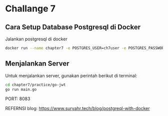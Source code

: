 # Challange 7

## Cara Setup Database Postgresql di Docker
Jalankan postgresql di docker

```bash
docker run --name chapter7 -e POSTGRES_USER=ch7user -e POSTGRES_PASSWORD=mysecretpassword -e POSTGRES_DB=ch7db -p 5432:5432 -d postgres:15
```


## Menjalankan Server

Untuk menjalankan server, gunakan perintah berikut di terminal:

```sh
cd chapter7/practice/go-jwt
go run main.go
```

PORT: 8083


REFERNSI blog:
https://www.suryahr.tech/blog/postgreql-with-docker
